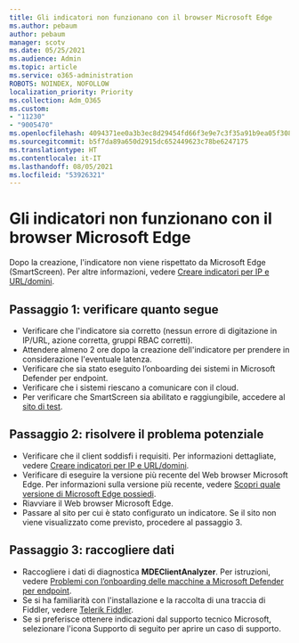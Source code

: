 ```yaml
---
title: Gli indicatori non funzionano con il browser Microsoft Edge
ms.author: pebaum
author: pebaum
manager: scotv
ms.date: 05/25/2021
ms.audience: Admin
ms.topic: article
ms.service: o365-administration
ROBOTS: NOINDEX, NOFOLLOW
localization_priority: Priority
ms.collection: Adm_O365
ms.custom:
- "11230"
- "9005470"
ms.openlocfilehash: 4094371ee0a3b3ec8d29454fd66f3e9e7c3f35a91b9ea05f308325bc447ce11c
ms.sourcegitcommit: b5f7da89a650d2915dc652449623c78be6247175
ms.translationtype: HT
ms.contentlocale: it-IT
ms.lasthandoff: 08/05/2021
ms.locfileid: "53926321"
---
```

# <a name="indicators-dont-work-using-edge-browser"></a>Gli indicatori non funzionano con il browser Microsoft Edge

Dopo la creazione, l'indicatore non viene rispettato da Microsoft Edge (SmartScreen). Per altre informazioni, vedere [Creare indicatori per IP e URL/domini](/microsoft-365/security/defender-endpoint/indicator-ip-domain).

## <a name="step-1-ensure-the-following"></a>Passaggio 1: verificare quanto segue

- Verificare che l'indicatore sia corretto (nessun errore di digitazione in IP/URL, azione corretta, gruppi RBAC corretti).
- Attendere almeno 2 ore dopo la creazione dell'indicatore per prendere in considerazione l'eventuale latenza.
- Verificare che sia stato eseguito l’onboarding dei sistemi in Microsoft Defender per endpoint.
- Verificare che i sistemi riescano a comunicare con il cloud.
- Per verificare che SmartScreen sia abilitato e raggiungibile, accedere al [sito di test](https://demo.smartscreen.msft.net).

## <a name="step-2-troubleshoot-the-potential-issue"></a>Passaggio 2: risolvere il problema potenziale

- Verificare che il client soddisfi i requisiti. Per informazioni dettagliate, vedere [Creare indicatori per IP e URL/domini](/microsoft-365/security/defender-endpoint/indicator-ip-domain).
- Verificare di eseguire la versione più recente del Web browser Microsoft Edge. Per informazioni sulla versione più recente, vedere [Scopri quale versione di Microsoft Edge possiedi](https://support.microsoft.com/microsoft-edge/find-out-which-version-of-microsoft-edge-you-have-c726bee8-c42e-e472-e954-4cf5123497eb).
- Riavviare il Web browser Microsoft Edge.
- Passare al sito per cui è stato configurato un indicatore. Se il sito non viene visualizzato come previsto, procedere al passaggio 3. 

## <a name="step-3-collect-data"></a>Passaggio 3: raccogliere dati

- Raccogliere i dati di diagnostica **MDEClientAnalyzer**. Per istruzioni, vedere [Problemi con l’onboarding delle macchine a Microsoft Defender per endpoint](issues-with-onboarding-machines.md).
- Se si ha familiarità con l'installazione e la raccolta di una traccia di Fiddler, vedere [Telerik Fiddler](http://www.telerik.com/fiddler).
- Se si preferisce ottenere indicazioni dal supporto tecnico Microsoft, selezionare l'icona Supporto di seguito per aprire un caso di supporto.
